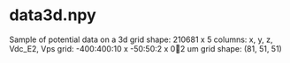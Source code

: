 
# data3d.npy
Sample of potential data on a 3d grid
shape: 210681 x 5
columns: x, y, z, Vdc_E2, Vps
grid: -400:400:10 x -50:50:2 x 0:100:2 um
grid shape: (81, 51, 51)
